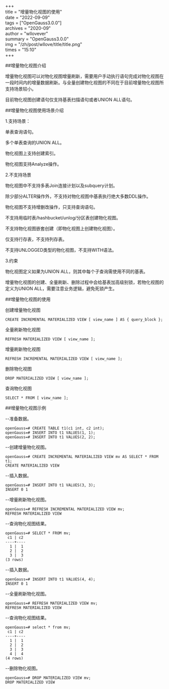 +++  
title = "增量物化视图的使用"  
date = "2022-09-09"  
tags = ["OpenGauss3.0.0"]  
archives = "2020-09"  
author = "wllovever"  
summary = "OpenGauss3.0.0"  
img = "/zh/post/wllove/title/title.png"  
times = "15:10"  
+++


##增量物化视图介绍

增量物化视图可以对物化视图增量刷新，需要用户手动执行语句完成对物化视图在一段时间内的增量数据刷新。与全量创建物化视图的不同在于目前增量物化视图所支持场景较小。

目前物化视图创建语句仅支持基表扫描语句或者UNION ALL语句。

##增量物化视图使用场景介绍

1.支持场景：

单表查询语句。

多个单表查询的UNION ALL。

物化视图上支持创建索引。

物化视图支持Analyze操作。

2.不支持场景

物化视图中不支持多表Join连接计划以及subquery计划。

除少部分ALTER操作外，不支持对物化视图中基表执行绝大多数DDL操作。

物化视图不支持增删改操作，只支持查询语句。

不支持用临时表/hashbucket/unlog/分区表创建物化视图。

不支持物化视图嵌套创建（即物化视图上创建物化视图）。

仅支持行存表，不支持列存表。

不支持UNLOGGED类型的物化视图，不支持WITH语法。

3.约束

物化视图定义如果为UNION ALL，则其中每个子查询需使用不同的基表。

增量物化视图的创建、全量刷新、删除过程中会给基表加高级别锁，若物化视图的定义为UNION ALL，需要注意业务逻辑，避免死锁产生。

##增量物化视图的使用

创建增量物化视图

```
CREATE INCREMENTAL MATERIALIZED VIEW [ view_name ] AS { query_block };  
```

全量刷新物化视图

```
REFRESH MATERIALIZED VIEW [ view_name ];
```

增量刷新物化视图

```
REFRESH INCREMENTAL MATERIALIZED VIEW [ view_name ];
```

删除物化视图

```
DROP MATERIALIZED VIEW [ view_name ];
```

查询物化视图

```
SELECT * FROM [ view_name ];
```

##增量物化视图示例

--准备数据。

```
openGauss=# CREATE TABLE t1(c1 int, c2 int);
openGauss=# INSERT INTO t1 VALUES(1, 1);
openGauss=# INSERT INTO t1 VALUES(2, 2);
```

--创建增量物化视图。

```
openGauss=# CREATE INCREMENTAL MATERIALIZED VIEW mv AS SELECT * FROM t1;
CREATE MATERIALIZED VIEW
```

--插入数据。

```
openGauss=# INSERT INTO t1 VALUES(3, 3);
INSERT 0 1
```

--增量刷新物化视图。

```
openGauss=# REFRESH INCREMENTAL MATERIALIZED VIEW mv;
REFRESH MATERIALIZED VIEW
```

--查询物化视图结果。

```
openGauss=# SELECT * FROM mv;
 c1 | c2 
----+----
  1 |  1
  2 |  2
  3 |  3
(3 rows)
```

--插入数据。

```
openGauss=# INSERT INTO t1 VALUES(4, 4);
INSERT 0 1
```

--全量刷新物化视图。

```
openGauss=# REFRESH MATERIALIZED VIEW mv;
REFRESH MATERIALIZED VIEW
```

--查询物化视图结果。

```
openGauss=# select * from mv;
 c1 | c2 
----+----
  1 |  1
  2 |  2
  3 |  3
  4 |  4
(4 rows)
```

--删除物化视图。

```
openGauss=# DROP MATERIALIZED VIEW mv;
DROP MATERIALIZED VIEW
```